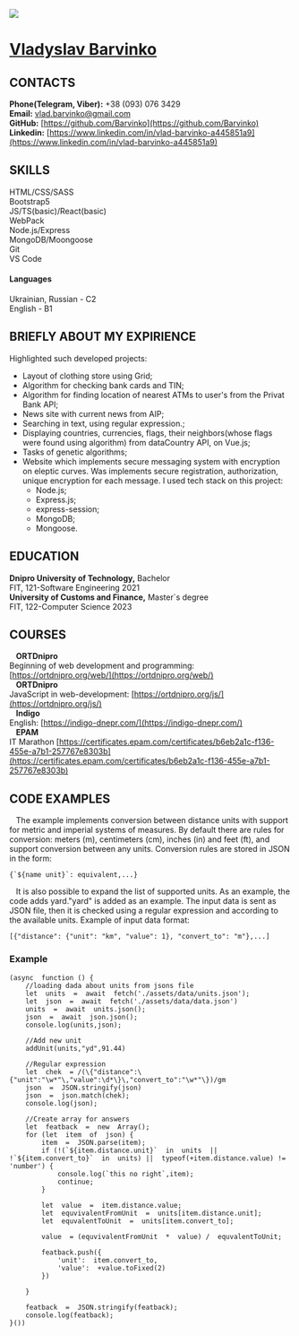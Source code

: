 ![](https://barvinko.github.io/rsschool-cv/assets/img/Vlad.jpg)
# [Vladyslav Barvinko](https://barvinko.github.io/)
## CONTACTS
**Phone(Telegram, Viber):** +38 (093) 076 3429<br> 
**Email:** vlad.barvinko@gmail.com<br>
**GitHub:** [https://github.com/Barvinko](https://github.com/Barvinko)<br>
**Linkedin:** [https://www.linkedin.com/in/vlad-barvinko-a445851a9](https://www.linkedin.com/in/vlad-barvinko-a445851a9)
## SKILLS
HTML/CSS/SASS<br>
Bootstrap5<br>
JS/TS(basic)/React(basic)<br>
WebPack<br>
Node.js/Express<br>
MongoDB/Moongoose<br>
Git<br>
VS Code<br>
#### Languages
Ukrainian, Russian - С2<br>
English - B1
## BRIEFLY ABOUT MY EXPIRIENCE
Highlighted such developed projects:
-   Layout of clothing store using Grid;
-   Algorithm for checking bank cards and TIN;
-   Algorithm for finding location of nearest ATMs to user's from the Privat Bank API;
-   News site with current news from AIP;
-   Searching in text, using regular expression.;
-   Displaying countries, currencies, flags, their neighbors(whose flags were found using algorithm) from dataCountry API, on Vue.js;
-   Tasks of genetic algorithms;
-   Website which implements secure messaging system with encryption on eleptic curves. Was implements secure registration, authorization, unique encryption for each message. I used tech stack on this project:
    -   Node.js;
    -   Express.js;
    -   express-session;
    -   MongoDB;
    -   Mongoose.<br>

## EDUCATION
**Dnipro University of Technology,** Bachelor<br>
FIT, 121-Software Engineering 2021<br>
**University of Customs and Finance,** Master`s degree<br>
FIT, 122-Computer Science 2023
## COURSES
&nbsp;&nbsp;&nbsp;**ORTDnipro**<br>
Beginning of web development and programming: [https://ortdnipro.org/web/](https://ortdnipro.org/web/)<br>
&nbsp;&nbsp;&nbsp;**ORTDnipro**<br>
JavaScript in web-development: [https://ortdnipro.org/js/](https://ortdnipro.org/js/)<br>
&nbsp;&nbsp;&nbsp;**Indigo**<br>
English: [https://indigo-dnepr.com/](https://indigo-dnepr.com/)<br>
&nbsp;&nbsp;&nbsp;**EPAM**<br>
IT Marathon [https://certificates.epam.com/certificates/b6eb2a1c-f136-455e-a7b1-257767e8303b](https://certificates.epam.com/certificates/b6eb2a1c-f136-455e-a7b1-257767e8303b)
## CODE EXAMPLES
&nbsp;&nbsp;&nbsp;The example implements conversion between distance units with support for metric and imperial systems of measures. By default there are rules for conversion: meters (m), centimeters (cm), inches (in) and feet (ft), and support conversion between any units. Conversion rules are stored in JSON in the form:
```
{`${name unit}`: equivalent,...}
```
&nbsp;&nbsp;&nbsp;It is also possible to expand the list of supported units. As an example, the code adds yard."yard" is added as an example. The input data is sent as JSON file, then it is checked using a regular expression and according to the available units. Example of input data format:
```
[{"distance": {"unit": "km", "value": 1}, "convert_to": "m"},...]
```
### Example
```
(async  function () {
	//loading dada about units from jsons file
	let  units  =  await  fetch('./assets/data/units.json');
	let  json  =  await  fetch('./assets/data/data.json')
	units  =  await  units.json();
	json  =  await  json.json();
	console.log(units,json);

	//Add new unit
	addUnit(units,"yd",91.44)

	//Regular expression
	let  chek  = /(\{"distance":\{"unit":"\w*"\,"value":\d*\}\,"convert_to":"\w*"\})/gm
	json  =  JSON.stringify(json)
	json  =  json.match(chek);
	console.log(json);

	//Create array for answers
	let  featback  =  new  Array();
	for (let  item  of  json) {
		item  =  JSON.parse(item);
		if (!(`${item.distance.unit}`  in  units  ||  !`${item.convert_to}`  in  units) ||  typeof(+item.distance.value) !=  'number') {
			console.log(`this no right`,item);
			continue;
		}

		let  value  =  item.distance.value;
		let  equvivalentFromUnit  =  units[item.distance.unit];
		let  equvalentToUnit  =  units[item.convert_to];

		value  = (equvivalentFromUnit  *  value) /  equvalentToUnit;

		featback.push({
			'unit':  item.convert_to,
			'value':  +value.toFixed(2)
		})

	}

	featback  =  JSON.stringify(featback);
	console.log(featback);
}())
```